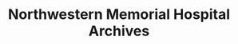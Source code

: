 ---
layout: repo
title: "Northwestern Memorial Hospital Archives"
id: 15389
permalink: repos/15389/
---